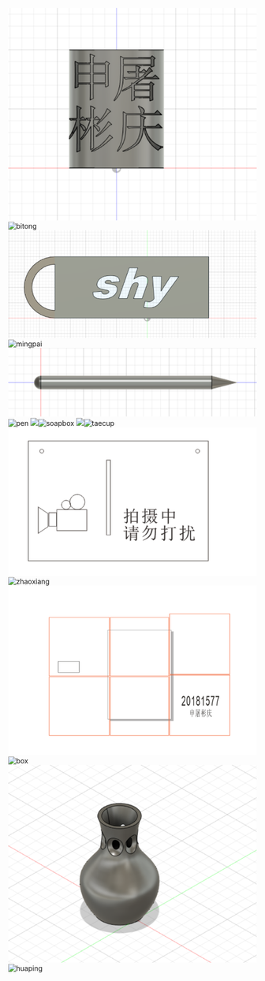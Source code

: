![](bitong.png)![bitong](https://user-images.githubusercontent.com/82360354/114507725-1fdb6000-9c66-11eb-9f20-e6577ce89dc2.png)
![](mingpai.png)![mingpai](https://user-images.githubusercontent.com/82360354/114506908-ff5ed600-9c64-11eb-8939-6d3a19a06192.png)
![](pen.png)![pen](https://user-images.githubusercontent.com/82360354/114491315-0677eb00-9c49-11eb-9d8c-af66630e8e3b.png)
![](soap.png)![soapbox](https://user-images.githubusercontent.com/82360354/114506710-c292df00-9c64-11eb-882e-786e61cb2ca1.png)
![](teacup.png)![taecup](https://user-images.githubusercontent.com/82360354/114507487-c5da9a80-9c65-11eb-8636-025412761db3.png)
![](zhaoxiang.png)![zhaoxiang](https://user-images.githubusercontent.com/82360354/114516896-67ff8000-9c70-11eb-81c9-ae87b3107161.png)
![](box.png)![box](https://user-images.githubusercontent.com/82360354/114516965-73eb4200-9c70-11eb-8c7a-8858b1b99d31.png)
![](huaping.png)![huaping](https://user-images.githubusercontent.com/82360354/114528806-e7df1780-9c7b-11eb-83b7-fd528cf2392c.png)
